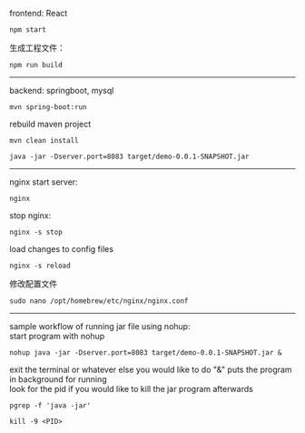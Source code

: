 frontend: React  
```
npm start
```  
生成工程文件：
```
npm run build
```
***
backend: springboot, mysql  
```
mvn spring-boot:run
```
rebuild maven project
```
mvn clean install
```
```
java -jar -Dserver.port=8083 target/demo-0.0.1-SNAPSHOT.jar
```  
***
nginx 
start server:
```
nginx
```
stop nginx:
```
nginx -s stop
```
load changes to config files
```
nginx -s reload
```
修改配置文件
```  
sudo nano /opt/homebrew/etc/nginx/nginx.conf
```  
***  
sample workflow of running jar file using nohup:  
start program with nohup
```
nohup java -jar -Dserver.port=8083 target/demo-0.0.1-SNAPSHOT.jar &
```
exit the terminal or whatever else you would like to do "&" puts the program in background for running  
look for the pid if you would like to kill the jar program afterwards
```
pgrep -f 'java -jar'
```
```
kill -9 <PID>
```
